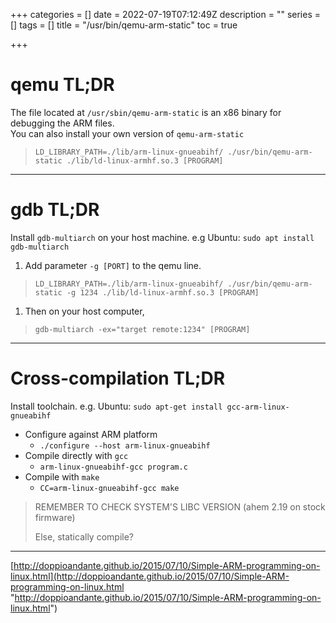 +++
categories = []
date = 2022-07-19T07:12:49Z
description = ""
series = []
tags = []
title = "/usr/bin/qemu-arm-static"
toc = true

+++
# qemu TL;DR

The file located at `/usr/sbin/qemu-arm-static` is an x86 binary for debugging the ARM files.  
You can also install your own version of `qemu-arm-static`

> `LD_LIBRARY_PATH=./lib/arm-linux-gnueabihf/ ./usr/bin/qemu-arm-static ./lib/ld-linux-armhf.so.3 [PROGRAM]`

***

# gdb TL;DR

Install `gdb-multiarch` on your host machine. e.g Ubuntu: `sudo apt install gdb-multiarch`

1. Add parameter `-g [PORT]` to the qemu line.

> `LD_LIBRARY_PATH=./lib/arm-linux-gnueabihf/ ./usr/bin/qemu-arm-static -g 1234 ./lib/ld-linux-armhf.so.3 [PROGRAM]`

1. Then on your host computer,

> `gdb-multiarch -ex="target remote:1234" [PROGRAM]`

***

# Cross-compilation TL;DR

Install toolchain. e.g. Ubuntu: `sudo apt-get install gcc-arm-linux-gnueabihf`

* Configure against ARM platform
  * `./configure --host arm-linux-gnueabihf`
* Compile directly with `gcc`
  * `arm-linux-gnueabihf-gcc program.c`
* Compile with `make`
  * `CC=arm-linux-gnueabihf-gcc make`

> REMEMBER TO CHECK SYSTEM'S LIBC VERSION (ahem 2.19 on stock firmware)
>
> Else, statically compile?

***

[http://doppioandante.github.io/2015/07/10/Simple-ARM-programming-on-linux.html](http://doppioandante.github.io/2015/07/10/Simple-ARM-programming-on-linux.html "http://doppioandante.github.io/2015/07/10/Simple-ARM-programming-on-linux.html")